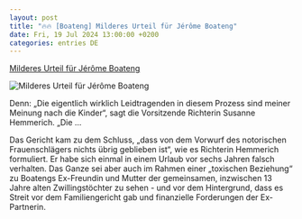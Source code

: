 ```yaml
---
layout: post
title: "🔥🔥 [Boateng] Milderes Urteil für Jérôme Boateng"
date: Fri, 19 Jul 2024 13:00:00 +0200
categories: entries DE
---
```

[Milderes Urteil für Jérôme Boateng](https://ga.de/news/panorama/milderes-urteil-fuer-jerome-boateng_aid-116510255)

![Milderes Urteil für Jérôme Boateng](https://ga.de/imgs/93/2/0/7/6/1/3/8/6/3/tok_af1a3d4bfdffb35df2a037bcb385eeba/w1200_h630_x837_y1076_5g3pbxs34p-v10-ax-s2048-0f9aaf13fa03231f.jpeg)

Denn: „Die eigentlich wirklich Leidtragenden in diesem Prozess sind meiner Meinung nach die Kinder“, sagt die Vorsitzende Richterin Susanne Hemmerich. „Die ...

Das Gericht kam zu dem Schluss, „dass von dem Vorwurf des notorischen Frauenschlägers nichts übrig geblieben ist“, wie es Richterin Hemmerich formuliert. Er habe sich einmal in einem Urlaub vor sechs Jahren falsch verhalten. Das Ganze sei aber auch im Rahmen einer „toxischen Beziehung“ zu Boatengs Ex-Freundin und Mutter der gemeinsamen, inzwischen 13 Jahre alten Zwillingstöchter zu sehen - und vor dem Hintergrund, dass es Streit vor dem Familiengericht gab und finanzielle Forderungen der Ex-Partnerin.

